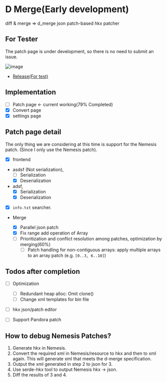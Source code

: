 # D Merge(Early development)

diff & merge => d_merge json patch-based hkx patcher

## For Tester

The patch page is under development, so there is no need to submit an issue.

![image](https://github.com/user-attachments/assets/1b8f0a0b-8aa2-4bd3-9cba-f75a6ff9095d)

- [Release(For test)](https://github.com/SARDONYX-sard/d-merge/releases)

## Implementation

- [ ] Patch page <- current working(79% Completed)
- [x] Convert page
- [x] settings page

## Patch page detail

The only thing we are considering at this time is support for the Nemesis patch.
(Since I only use the Nemesis patch).

- [x] frontend
- asdsf (Not serialization),
  - [ ] Serialization
  - [x] Deserialization
- adsf,
  - [x] Serialization
  - [x] Deserialization
- [x] `info.txt` searcher.

- Merge

  - [x] Parallel json patch
  - [x] Fix range add operation of Array
  - [ ] Prioritization and conflict resolution among patches, optimization by
        merging(60%)
    - [ ] Patch handling for non-contiguous arrays: apply multiple arrays to an array patch (e.g. `[0..3, 6..10]`)

## Todos after completion

- [ ] Optimization

  - [ ] Redundant heap alloc: Omit clone()
  - [ ] Change xml templates for bin file

- [ ] hkx json/patch editor
- [ ] Support Pandora patch

## How to debug Nemesis Patches?

1. Generate hkx in Nemesis.
2. Convert the required xml in Nemesis/resource to hkx and then to xml again.
   This will generate xml that meets the d-merge specification.
3. Output the xml generated in step 2 to json for 3.
4. Use serde-hkx tool to output Nemesis hkx → json.
5. Diff the results of 3 and 4.

